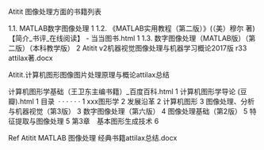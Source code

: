 Atitit 图像处理方面的书籍列表

1.1. MATLAB数字图像处理	1
1.2. 《MATLAB实用教程（第二版）》(（美）穆尔 著)【简介_书评_在线阅读】 - 当当图书.html	1
1.3. 数字图像处理（MATLAB版）（第二版）（本科教学版）	2
Atitit v2机器视觉图像处理与机器学习概论2017版 r33 attilax著.docx

Atitit.计算机图形图像图片处理原理与概论attilax总结

计算机图形学基础（王卫东主编书籍）_百度百科.html	1
计算机图形学导论 (豆瓣).html	1
目录  · · · · · ·	1
xxx图形学	2
发展沿革	2
计算机图形	3
图像处理、分析与机器视觉（第3版）	3
数字图像处理（第六版）	4
图像处理基础（第2版）	5
特征提取与图像处理	5
第3章　基本图形生成技术	6

Ref
Atitit MATLAB 图像处理 经典书籍attilax总结.docx
